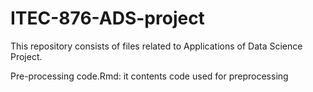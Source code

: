 # ITEC-876-ADS-project
This repository consists of files related to Applications of Data Science Project.


Pre-processing code.Rmd:  it contents code used for preprocessing
